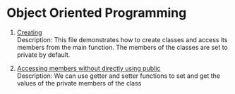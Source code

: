 
# Object Oriented Programming


1. [Creating](https://github.com/amangh30/dsa/blob/main/Object%20Oriented%20Programming/1.cpp)  
   Description: This file demonstrates how to create classes and access its members from the main function. The members of the classes are set to private by default.

2. [Accessing members without directly using public](https://github.com/amangh30/dsa/blob/main/Object%20Oriented%20Programming/2.cpp)  
   Description: We can use getter and setter functions to set and get the values of the private members of the class